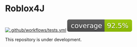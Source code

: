 # Roblox4J

[![.github/workflows/tests.yml](https://github.com/GestaIt/Roblox4J/actions/workflows/tests.yml/badge.svg)](https://github.com/GestaIt/Roblox4J/actions/workflows/tests.yml)
![Coverage](.github/badges/jacoco.svg)

This repository is under development.
